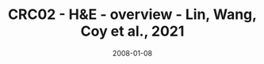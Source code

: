 ---
title: CRC02 - H&E - overview - Lin, Wang, Coy et al., 2021
image: https://labsyspharm.github.io/HTA-CRCATLAS-1/images/thumbnail-crc02-he-overview.jpg
date: '2008-01-08'
minerva_link: https://labsyspharm.github.io/HTA-CRCATLAS-1/minerva/crc02-he-overview.html
info_link: null
show_page_link: false
tag: overview
---